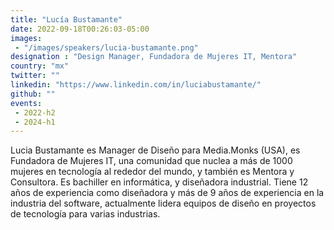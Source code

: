 ```yaml
---
title: "Lucía Bustamante"
date: 2022-09-18T00:26:03-05:00
images: 
 - "/images/speakers/lucia-bustamante.png"
designation : "Design Manager, Fundadora de Mujeres IT, Mentora"
country: "mx"
twitter: ""
linkedin: "https://www.linkedin.com/in/luciabustamante/"
github: ""
events: 
 - 2022-h2
 - 2024-h1
---
```


Lucia Bustamante es Manager de Diseño para Media.Monks (USA), es Fundadora de Mujeres IT, una comunidad que nuclea a más de 1000 mujeres en tecnología al rededor del mundo, y también es Mentora y Consultora. Es bachiller en informática, y diseñadora industrial. Tiene 12 años de experiencia como diseñadora y más de 9 años de experiencia en la industria del software, actualmente lidera equipos de diseño en proyectos de tecnología para varias industrias.